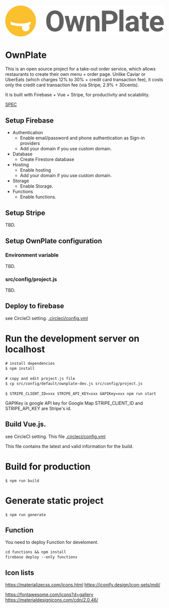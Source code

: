 ![OwnPlate-Logo](https://github.com/Nakajima-Foundation/ownplate/blob/master/public/OwnPlate-Logo-Horizontal-YellowBlack.svg)

# OwnPlate

This is an open source project for a take-out order service, which allows restaurants to create their own menu + order page. Unlike Caviar or UberEats (which charges 12% to 30% + credit card transaction fee), it costs only the credit card transaction fee (via Stripe, 2.9% + 30cents). 

It is built with Firebase + Vue + Stripe, for productivity and scalability.

[SPEC](./docs/SPEC.md)


## Setup Firebase

 - Authentication
   - Enable email/password and phone authentication as Sign-in providers
   - Add your domain if you use custom domain.
 - Database
   - Create Firestore database
 - Hosting
   - Enable hosting
   - Add your domain if you use custom domain.
 - Storage
   - Enable Storage.
 - Functions
   - Enable functions.
   
## Setup Stripe
TBD.

## Setup OwnPlate configuration

### Environment variable
TBD.

### src/config/project.js 
TBD.

## Deploy to firebase
see CircleCI setting.
[.circleci/config.yml](./.circleci/config.yml)

# Run the development server on localhost

```
# install dependencies
$ npm install

# copy and edit project.js file
$ cp src/config/default/ownplate-dev.js src/config/project.js

$ STRIPE_CLIENT_ID=xxx STRIPE_API_KEY=xxx GAPIKey=xxx npm run start
```
GAPIKey is google API key for Google Map
STRIPE_CLIENT_ID and STRIPE_API_KEY are Stripe's id.


## Build Vue.js.

see CircleCI setting.
This file 
[.circleci/config.yml](./.circleci/config.yml)

This file contains the latest and valid information for the build.

# Build for production
```
$ npm run build
```

# Generate static project
```
$ npm run generate
```


## Function

You need to deploy Function for	develoment.

```
cd functions && npm install
firebase deploy --only functions
```

## Icon lists

https://materializecss.com/icons.html
https://iconify.design/icon-sets/mdi/

https://fontawesome.com/icons?d=gallery
https://materialdesignicons.com/cdn/2.0.46/

